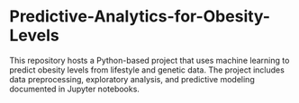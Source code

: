# Predictive-Analytics-for-Obesity-Levels
This repository hosts a Python-based project that uses machine learning to predict obesity levels from lifestyle and genetic data. The project includes data preprocessing, exploratory analysis, and predictive modeling documented in Jupyter notebooks.
